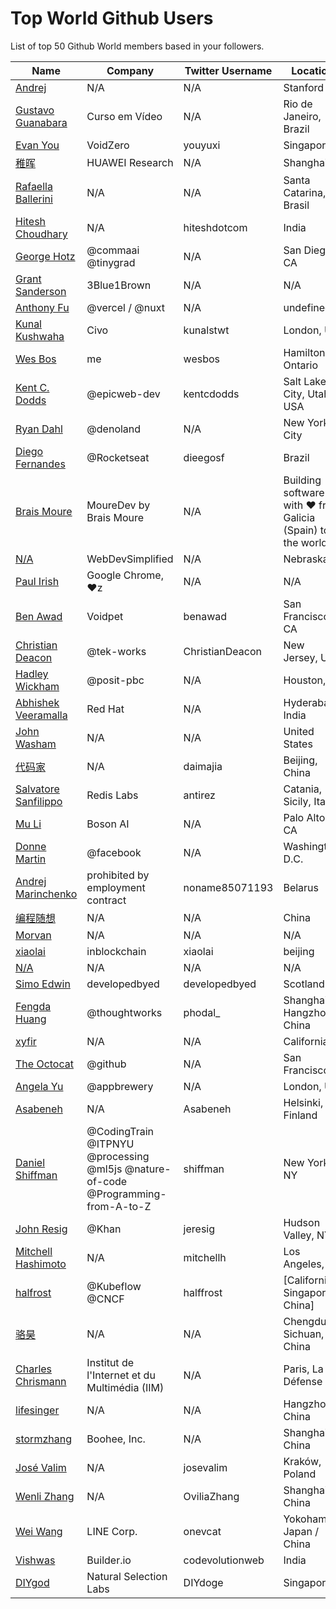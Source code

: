 # Top World Github Users

List of top 50 Github World members based in your followers.

<!-- START TOP USERS -->
| Name | Company | Twitter Username | Location | Repositories |
|------|---------|------------------|----------|--------------|
| [Andrej](https://github.com/karpathy) | N/A | N/A | Stanford | 56 |
| [Gustavo Guanabara](https://github.com/gustavoguanabara) | Curso em Vídeo | N/A | Rio de Janeiro, Brazil | 8 |
| [Evan You](https://github.com/yyx990803) | VoidZero | youyuxi | Singapore | 198 |
| [稚晖](https://github.com/peng-zhihui) | HUAWEI Research | N/A | Shanghai | 59 |
| [Rafaella Ballerini](https://github.com/rafaballerini) | N/A | N/A | Santa Catarina, Brasil | 59 |
| [Hitesh Choudhary](https://github.com/hiteshchoudhary) | N/A | hiteshdotcom | India | 113 |
| [George Hotz](https://github.com/geohot) | @commaai @tinygrad  | N/A | San Diego, CA | 95 |
| [Grant Sanderson](https://github.com/3b1b) | 3Blue1Brown | N/A | N/A | 9 |
| [Anthony Fu](https://github.com/antfu) | @vercel / @nuxt | N/A | undefined | 384 |
| [Kunal Kushwaha](https://github.com/kunal-kushwaha) | Civo | kunalstwt | London, UK | 47 |
| [Wes Bos](https://github.com/wesbos) | me | wesbos | Hamilton, Ontario | 412 |
| [Kent C. Dodds](https://github.com/kentcdodds) | @epicweb-dev  | kentcdodds | Salt Lake City, Utah, USA | 735 |
| [Ryan Dahl](https://github.com/ry) | @denoland  | N/A | New York City | 61 |
| [Diego Fernandes](https://github.com/diego3g) | @Rocketseat  | dieegosf | Brazil | 75 |
| [Brais Moure](https://github.com/mouredev) | MoureDev by Brais Moure | N/A | Building software with  ♥ from Galicia (Spain) to the world. | 51 |
| [N/A](https://github.com/WebDevSimplified) | WebDevSimplified | N/A | Nebraska | 226 |
| [Paul Irish](https://github.com/paulirish) | Google Chrome, ♥z | N/A | N/A | 366 |
| [Ben Awad](https://github.com/benawad) | Voidpet | benawad | San Francisco, CA | 257 |
| [Christian Deacon](https://github.com/gamemann) | @tek-works | ChristianDeacon | New Jersey, US | 173 |
| [Hadley Wickham](https://github.com/hadley) | @posit-pbc | N/A | Houston, TX | 342 |
| [Abhishek Veeramalla](https://github.com/iam-veeramalla) | Red Hat | N/A | Hyderabad, India | 72 |
| [John Washam](https://github.com/jwasham) | N/A | N/A | United States | 30 |
| [代码家](https://github.com/daimajia) | N/A | daimajia | Beijing, China | 91 |
| [Salvatore Sanfilippo](https://github.com/antirez) | Redis Labs | antirez | Catania, Sicily, Italy | 94 |
| [Mu Li](https://github.com/mli) | Boson AI | N/A | Palo Alto, CA | 20 |
| [Donne Martin](https://github.com/donnemartin) | @facebook | N/A | Washington, D.C. | 27 |
| [Andrej Marinchenko](https://github.com/BEPb) | prohibited by employment contract | noname85071193 | Belarus | 43 |
| [编程随想](https://github.com/programthink) | N/A | N/A | China | 5 |
| [Morvan](https://github.com/MorvanZhou) | N/A | N/A | N/A | 46 |
| [xiaolai](https://github.com/xiaolai) | inblockchain | xiaolai | beijing | 64 |
| [N/A](https://github.com/lllyasviel) | N/A | N/A | N/A | 51 |
| [Simo Edwin](https://github.com/developedbyed) | developedbyed | developedbyed | Scotland | 20 |
| [Fengda Huang](https://github.com/phodal) | @thoughtworks | phodal_ | Shanghai / Hangzhou, China | 368 |
| [xyfir](https://github.com/MrXyfir) | N/A | N/A | California | 6 |
| [The Octocat](https://github.com/octocat) | @github | N/A | San Francisco | 8 |
| [Angela Yu](https://github.com/angelabauer) | @appbrewery | N/A | London, UK | 46 |
| [Asabeneh](https://github.com/Asabeneh) | N/A | Asabeneh | Helsinki, Finland | 178 |
| [Daniel Shiffman](https://github.com/shiffman) | @CodingTrain @ITPNYU @processing  @ml5js @nature-of-code @Programming-from-A-to-Z  | shiffman | New York, NY | 172 |
| [John Resig](https://github.com/jeresig) | @Khan  | jeresig | Hudson Valley, NY | 111 |
| [Mitchell Hashimoto](https://github.com/mitchellh) | N/A | mitchellh | Los Angeles, CA | 112 |
| [halfrost](https://github.com/halfrost) | @Kubeflow @CNCF | halffrost | [California, Singapore, China] | 32 |
| [骆昊](https://github.com/jackfrued) | N/A | N/A | Chengdu Sichuan, China | 140 |
| [Charles Chrismann](https://github.com/Charles-Chrismann) | Institut de l'Internet et du Multimédia (IIM) | N/A | Paris, La Défense | 23 |
| [lifesinger](https://github.com/lifesinger) | N/A | N/A | Hangzhou, China | 2 |
| [stormzhang](https://github.com/stormzhang) | Boohee, Inc. | N/A | Shanghai, China | 5 |
| [José Valim](https://github.com/josevalim) | N/A | josevalim | Kraków, Poland | 52 |
| [Wenli Zhang](https://github.com/Ovilia) | N/A | OviliaZhang | Shanghai, China | 66 |
| [Wei Wang](https://github.com/onevcat) | LINE Corp. | onevcat | Yokohama, Japan / China | 220 |
| [Vishwas](https://github.com/gopinav) | Builder.io | codevolutionweb | India | 78 |
| [DIYgod](https://github.com/DIYgod) | Natural Selection Labs | DIYdoge | Singapore | 90 |
<!-- END TOP USERS -->
